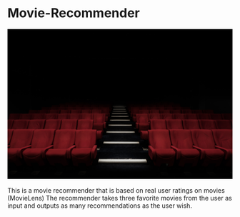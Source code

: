 # Movie-Recommender

![Movie](butacas.jpg)


This is a movie recommender that is based on real user ratings on movies (MovieLens)
The recommender takes three favorite movies from the user as input and outputs as many recommendations as the user wish.

